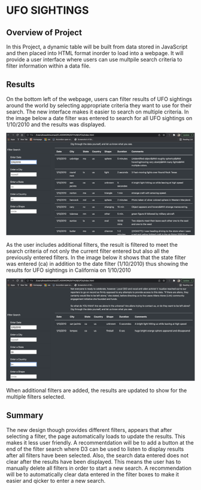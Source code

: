 # UFO SIGHTINGS

## **Overview of Project**
In this Project, a dynamic table will be built from data stored in JavaScript and then placed into HTML format inorder to load into a webpage. It will provide a user interface where users can use multpile search criteria to filter information within a data file. 

## **Results**

On the bottom left of the webpage, users can filter results of UFO sightings around the world by selecting appropriate criteria they want to use for their search. The new interface makes it easier to search on multiple criteria. In the image below a date filter was entered to search for all UFO sightings on 1/10/2010 and the results was displayed.

![Search by Date](/static/images/search_img1.png)

 As the user includes additional filters, the result is filtered to meet the search criteria of not only the current filter entered but also all the previously entered filters. In the image below it shows that the state filter was entered (ca) in addition to the date filter (1/10/2010) thus showing the results for UFO sightings in California on 1/10/2010  

![Search by Date and State](/static/images/search_img2.png)

When additional filters are added, the results are updated to show for the multiple filters selected.

## **Summary**

The new design though provides different filters, appears that after selecting a filter, the page automatically loads to update the results. This makes it less user friendly. A recommentdation will be to add a button at the end of the filter search where D3 can be used to listen to display results after all filters have been selected. 
Also, the search data entered does not clear after the results have been displayed. This means the user has to manually delete all filters in order to start a new search. A recommendation will be to automatically clear data entered in the filter boxes to make it easier and qicker to enter a new search. 
